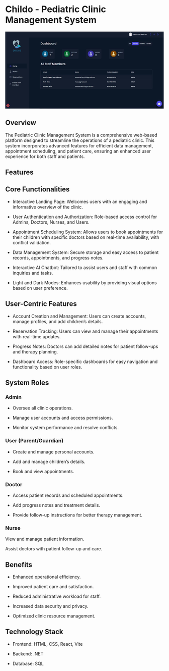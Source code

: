 # Childo - Pediatric Clinic Management System

![Clinic Dashboard](./public/dashboard.png "Dashboard of the Pediatric Clinic Management System")

## Overview

The Pediatric Clinic Management System is a comprehensive web-based platform designed to streamline the operations of a pediatric clinic. This system incorporates advanced features for efficient data management, appointment scheduling, and patient care, ensuring an enhanced user experience for both staff and patients.

## Features

## Core Functionalities

- Interactive Landing Page: Welcomes users with an engaging and informative overview of the clinic.

- User Authentication and Authorization: Role-based access control for Admins, Doctors, Nurses, and Users.

- Appointment Scheduling System: Allows users to book appointments for their children with specific doctors based on real-time availability, with conflict validation.
  
- Data Management System: Secure storage and easy access to patient records, appointments, and progress notes.

- Interactive AI Chatbot: Tailored to assist users and staff with common inquiries and tasks.

- Light and Dark Modes: Enhances usability by providing visual options based on user preference.



## User-Centric Features

- Account Creation and Management: Users can create accounts, manage profiles, and add children’s details.

- Reservation Tracking: Users can view and manage their appointments with real-time updates.

- Progress Notes: Doctors can add detailed notes for patient follow-ups and therapy planning.

- Dashboard Access: Role-specific dashboards for easy navigation and functionality based on user roles.



## System Roles

### Admin

- Oversee all clinic operations.

- Manage user accounts and access permissions.

- Monitor system performance and resolve conflicts.

### User (Parent/Guardian)

- Create and manage personal accounts.

- Add and manage children’s details.

- Book and view appointments.

### Doctor

- Access patient records and scheduled appointments.

- Add progress notes and treatment details.

- Provide follow-up instructions for better therapy management.

### Nurse

View and manage patient information.

Assist doctors with patient follow-up and care.



## Benefits

- Enhanced operational efficiency.

- Improved patient care and satisfaction.

- Reduced administrative workload for staff.

- Increased data security and privacy.

- Optimized clinic resource management.

## Technology Stack

- Frontend: HTML, CSS, React, Vite

- Backend: .NET

- Database: SQL

